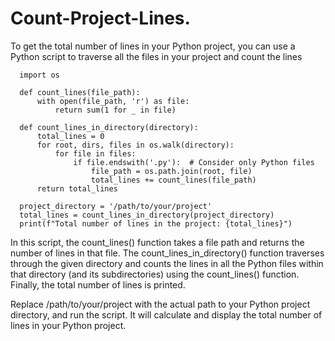 # Count-Project-Lines.
To get the total number of lines in your Python project, you can use a Python script to traverse all the files in your project and count the lines


      import os

      def count_lines(file_path):
          with open(file_path, 'r') as file:
              return sum(1 for _ in file)

      def count_lines_in_directory(directory):
          total_lines = 0
          for root, dirs, files in os.walk(directory):
              for file in files:
                  if file.endswith('.py'):  # Consider only Python files
                      file_path = os.path.join(root, file)
                      total_lines += count_lines(file_path)
          return total_lines
      
      project_directory = '/path/to/your/project'
      total_lines = count_lines_in_directory(project_directory)
      print(f"Total number of lines in the project: {total_lines}")
      

In this script, the count_lines() function takes a file path and returns the number of lines in that file. The count_lines_in_directory() function traverses through the given directory and counts the lines in all the Python files within that directory (and its subdirectories) using the count_lines() function. Finally, the total number of lines is printed.

Replace /path/to/your/project with the actual path to your Python project directory, and run the script. It will calculate and display the total number of lines in your Python project.


